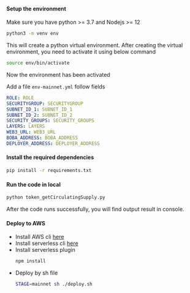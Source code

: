 #### Setup the environment

Make sure you have python >= 3.7 and Nodejs >= 12

```bash
python3 -m venv env
```
This will create a python virtual environment.
After creating the virtual environment, you need to activate it using below command
```bash
source env/bin/activate
```
Now the environment has been activated

Add a file `env-mainnet.yml` follow fields
```yaml
ROLE: ROLE
SECURITYGROUP: SECURITYGROUP
SUBNET_ID_1: SUBNET_ID_1
SUBNET_ID_2: SUBNET_ID_2
SECURITY_GROUPS: SECURITY_GROUPS
LAYERS: LAYERS
WEB3_URL: WEB3_URL
BOBA_ADDRESS: BOBA_ADDRESS
DEPLOYER_ADDRESS: DEPLOYER_ADDRESS
```

#### Install the required dependencies
```bash
pip install -r requirements.txt
```

#### Run the code in local
```bash
python token_getCirculatingSupply.py
```
After the code runs successfully, you will find output result in console.

#### Deploy to AWS
- Install AWS cli [here](https://docs.aws.amazon.com/cli/latest/userguide/install-cliv2.html "AWS cli installation guide")
- Install serverless cli [here](https://www.serverless.com/framework/docs/getting-started/  "Serverless cli installation guide")
- Install serverless plugin
  ```bash
  npm install
  ```
- Deploy by sh file
  ```bash
  STAGE=mainnet sh ./deploy.sh
  ```
